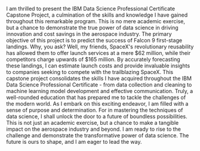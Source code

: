 I am thrilled to present the IBM Data Science Professional Certificate Capstone Project, a culmination of the skills and knowledge I have gained throughout this remarkable program. This is no mere academic exercise, but a chance to demonstrate the true power of data science in driving innovation and cost savings in the aerospace industry.
The primary objective of this project is to predict the success of Falcon 9 first-stage landings. Why, you ask? Well, my friends, SpaceX's revolutionary reusability has allowed them to offer launch services at a mere $62 million, while their competitors charge upwards of $165 million. By accurately forecasting these landings, I can estimate launch costs and provide invaluable insights to companies seeking to compete with the trailblazing SpaceX.
This capstone project consolidates the skills I have acquired throughout the IBM Data Science Professional Certificate - from data collection and cleaning to machine learning model development and effective communication. Truly, a well-rounded education that has prepared me to tackle the challenges of the modern world.
As I embark on this exciting endeavor, I am filled with a sense of purpose and determination. For in mastering the techniques of data science, I shall unlock the door to a future of boundless possibilities. This is not just an academic exercise, but a chance to make a tangible impact on the aerospace industry and beyond. I am ready to rise to the challenge and demonstrate the transformative power of data science. The future is ours to shape, and I am eager to lead the way.
